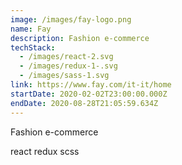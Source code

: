 ```yaml
---
image: /images/fay-logo.png
name: Fay
description: Fashion e-commerce
techStack:
  - /images/react-2.svg
  - /images/redux-1-.svg
  - /images/sass-1.svg
link: https://www.fay.com/it-it/home
startDate: 2020-02-02T23:00:00.000Z
endDate: 2020-08-28T21:05:59.634Z
---
```

Fashion e-commerce

react redux scss